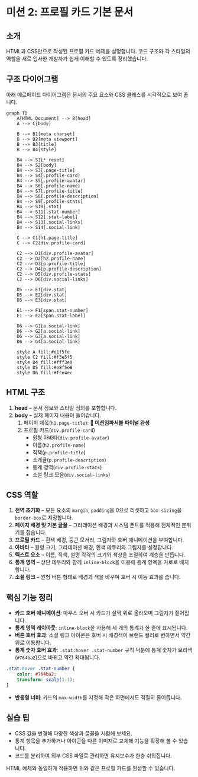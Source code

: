 # 미션 2: 프로필 카드 기본 문서

## 소개
HTML과 CSS만으로 작성된 프로필 카드 예제를 설명합니다. 코드 구조와 각 스타일의 역할을 새로 입사한 개발자가 쉽게 이해할 수 있도록 정리했습니다.

## 구조 다이어그램
아래 메르메이드 다이어그램은 문서의 주요 요소와 CSS 클래스를 시각적으로 보여 줍니다.

```mermaid
graph TD
    A[HTML Document] --> B[head]
    A --> C[body]

    B --> B1[meta charset]
    B --> B2[meta viewport]
    B --> B3[title]
    B --> B4[style]

    B4 --> S1[* reset]
    B4 --> S2[body]
    B4 --> S3[.page-title]
    B4 --> S4[.profile-card]
    B4 --> S5[.profile-avatar]
    B4 --> S6[.profile-name]
    B4 --> S7[.profile-title]
    B4 --> S8[.profile-description]
    B4 --> S9[.profile-stats]
    B4 --> S10[.stat]
    B4 --> S11[.stat-number]
    B4 --> S12[.stat-label]
    B4 --> S13[.social-links]
    B4 --> S14[.social-link]

    C --> C1[h1.page-title]
    C --> C2[div.profile-card]

    C2 --> D1[div.profile-avatar]
    C2 --> D2[h2.profile-name]
    C2 --> D3[p.profile-title]
    C2 --> D4[p.profile-description]
    C2 --> D5[div.profile-stats]
    C2 --> D6[div.social-links]

    D5 --> E1[div.stat]
    D5 --> E2[div.stat]
    D5 --> E3[div.stat]

    E1 --> F1[span.stat-number]
    E1 --> F2[span.stat-label]

    D6 --> G1[a.social-link]
    D6 --> G2[a.social-link]
    D6 --> G3[a.social-link]
    D6 --> G4[a.social-link]

    style A fill:#e1f5fe
    style C2 fill:#f3e5f5
    style B4 fill:#fff3e0
    style D5 fill:#e8f5e8
    style D6 fill:#fce4ec
```

## HTML 구조
1. **head** – 문서 정보와 스타일 정의를 포함합니다.
2. **body** – 실제 페이지 내용이 들어갑니다.
   1. 페이지 제목(`h1.page-title`): **🎯 미션임파서블 파이널 완성**
   2. 프로필 카드(`div.profile-card`)
      - 원형 아바타(`div.profile-avatar`)
      - 이름(`h2.profile-name`)
      - 직책(`p.profile-title`)
      - 소개글(`p.profile-description`)
      - 통계 영역(`div.profile-stats`)
      - 소셜 링크 모음(`div.social-links`)

## CSS 역할
1. **전역 초기화** – 모든 요소의 `margin`, `padding`을 0으로 리셋하고 `box-sizing`을 `border-box`로 지정합니다.
2. **페이지 배경 및 기본 글꼴** – 그라데이션 배경과 시스템 폰트를 적용해 전체적인 분위기를 잡습니다.
3. **프로필 카드** – 흰색 배경, 둥근 모서리, 그림자와 호버 애니메이션을 부여합니다.
4. **아바타** – 원형 크기, 그라데이션 배경, 흰색 테두리와 그림자를 설정합니다.
5. **텍스트 요소** – 이름, 직책, 설명 각각의 크기와 색상을 조절하여 계층을 만듭니다.
6. **통계 영역** – 상단 테두리와 함께 `inline-block`을 이용해 통계 항목을 가로로 배치합니다.
7. **소셜 링크** – 원형 버튼 형태로 배경과 색을 바꾸며 호버 시 이동 효과를 줍니다.

## 핵심 기능 정리
- **카드 호버 애니메이션**: 마우스 오버 시 카드가 살짝 위로 올라오며 그림자가 짙어집니다.
- **통계 영역 레이아웃**: `inline-block`을 사용해 세 개의 통계가 한 줄에 표시됩니다.
- **버튼 호버 효과**: 소셜 링크 아이콘은 호버 시 배경색이 브랜드 컬러로 변하면서 약간 위로 이동합니다.
- **통계 숫자 호버 효과**: `.stat:hover .stat-number` 규칙 덕분에 통계 숫자가 보라색(`#764ba2`)으로 바뀌고 약간 확대됩니다.
```css
.stat:hover .stat-number {
    color: #764ba2;
    transform: scale(1.1);
}
```
- **반응형 너비**: 카드의 `max-width`를 지정해 작은 화면에서도 적절히 줄어듭니다.

## 실습 팁
- CSS 값을 변경해 다양한 색상과 글꼴을 시험해 보세요.
- 통계 항목을 추가하거나 아이콘을 다른 이미지로 교체해 기능을 확장해 볼 수 있습니다.
- 코드를 분리하여 외부 CSS 파일로 관리하면 유지보수가 한층 쉬워집니다.

HTML 예제와 동일하게 적용하면 위와 같은 프로필 카드를 완성할 수 있습니다.
